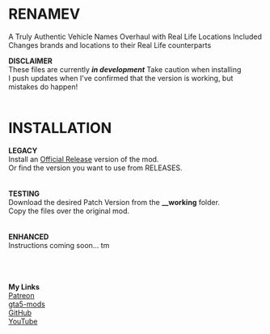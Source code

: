 # RENAMEV
A Truly Authentic Vehicle Names Overhaul with Real Life Locations Included<br>
Changes brands and locations to their Real Life counterparts
<br>

**DISCLAIMER**
<br>
These files are currently **_in development_**
Take caution when installing<br>
I push updates when I've confirmed that the version is working, but mistakes do happen!<br>
<br>

# **INSTALLATION**

**LEGACY**
<br>
Install an <a href="https://www.gta5-mods.com/misc/replaced-game-names">Official Release</a> version of the mod.<br>
Or find the version you want to use from RELEASES.
<br>
<br>
<br>
**TESTING**
<br>
Download the desired Patch Version from the <b>__working</b> folder.<br>
Copy the files over the original mod.
<br>
<br>
<br>
**ENHANCED**
<br>
Instructions coming soon... tm



<br>
<br>
<br>
<b>My Links</b><br>
<a href="https://patreon.com/shifuguru">Patreon</a><br>
<a href="https://www.gta5-mods.com/users/shifuguru">gta5-mods</a><br>
<a href="https://github.com/shifuguru">GitHub</a><br>
<a href="https://www.youtube.com/@shifugurugaming">YouTube</a><br>
